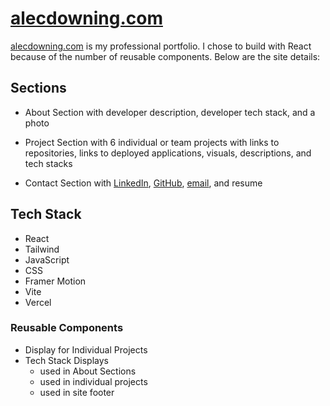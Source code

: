 # [alecdowning.com](https://alecdowning.com)

[alecdowning.com](https://alecdowning.com) is my professional portfolio. I chose to build with React because of the number of reusable components. Below are the site details:

## Sections
- About Section with developer description, developer tech stack, and a photo

- Project Section with 6 individual or team projects with links to repositories, links to deployed applications, visuals, descriptions, and tech stacks

- Contact Section with [LinkedIn](https://linkedin.com/in/alec-downing/), [GitHub](https://github.com/a-down), [email](mailto:alec2downing@gmail.com), and resume

## Tech Stack
- React
- Tailwind
- JavaScript
- CSS
- Framer Motion
- Vite
- Vercel

### Reusable Components
- Display for Individual Projects
- Tech Stack Displays
  - used in About Sections
  - used in individual projects
  - used in site footer
  